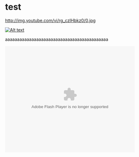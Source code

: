 # test
http://img.youtube.com/vi/rg_czlHbkz0/0.jpg

[![Alt text](https://img.youtube.com/vi/rg_czlHbkz0/5.jpg)](https://www.youtube.com/watch?v=rg_czlHbkz0)

aaaaaaaaaaaaaaaaaaaaaaaaaaaaaaaaaaaaaaaaaaa
<object width="425" height="350">
  <param name="movie" value="http://www.youtube.com/user/wwwLoveWatercom?v=BTRN1YETpyg" />
  <param name="wmode" value="transparent" />
  <embed src="http://www.youtube.com/user/wwwLoveWatercom?v=BTRN1YETpyg"
         type="application/x-shockwave-flash"
         wmode="transparent" width="425" height="350" />
</object>
